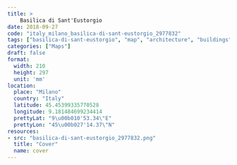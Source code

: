 ```yaml
---
title: > 
    Basilica di Sant'Eustorgio
date: 2018-09-27
code: "italy_milano_basilica-di-sant-eustorgio_2977832"
tags: ["basilica-di-sant-eustorgio", "map", "architecture", "buildings", "Milano", "Italy"]
categories: ["Maps"]
draft: false
format:
  width: 210
  height: 297
  unit: 'mm'
location:
  place: "Milano"
  country: "Italy"
  latitude: 45.45399335770528
  longitude: 9.181484699234414
  prettyLat: "9\u00b010'53.34\"E"
  prettyLon: "45\u00b027'14.37\"N"
resources:
- src: "basilica-di-sant-eustorgio_2977832.png"
  title: "Cover"
  name: cover
---
```

